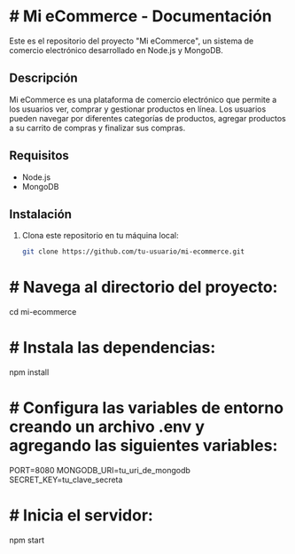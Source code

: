 # # Mi eCommerce - Documentación

Este es el repositorio del proyecto "Mi eCommerce", un sistema de comercio electrónico desarrollado en Node.js y MongoDB.

## Descripción

Mi eCommerce es una plataforma de comercio electrónico que permite a los usuarios ver, comprar y gestionar productos en línea. Los usuarios pueden navegar por diferentes categorías de productos, agregar productos a su carrito de compras y finalizar sus compras.

## Requisitos

- Node.js
- MongoDB

## Instalación

1. Clona este repositorio en tu máquina local:

   ```bash
   git clone https://github.com/tu-usuario/mi-ecommerce.git

# # Navega al directorio del proyecto:
cd mi-ecommerce
# # Instala las dependencias:
npm install

# # Configura las variables de entorno creando un archivo .env y agregando las siguientes variables:
PORT=8080
MONGODB_URI=tu_uri_de_mongodb
SECRET_KEY=tu_clave_secreta

# # Inicia el servidor:
npm start
